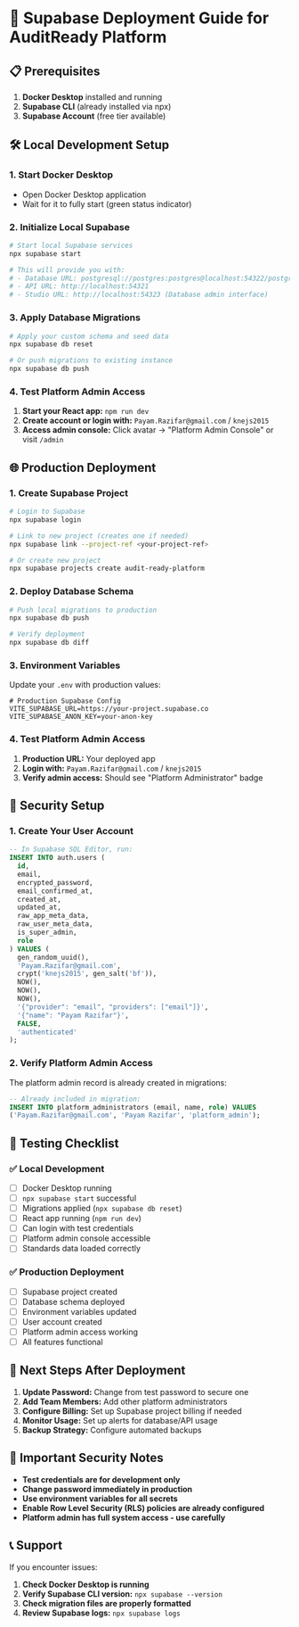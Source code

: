 # 🚀 Supabase Deployment Guide for AuditReady Platform

## 📋 Prerequisites
1. **Docker Desktop** installed and running
2. **Supabase CLI** (already installed via npx)
3. **Supabase Account** (free tier available)

## 🛠️ Local Development Setup

### 1. Start Docker Desktop
- Open Docker Desktop application
- Wait for it to fully start (green status indicator)

### 2. Initialize Local Supabase
```bash
# Start local Supabase services
npx supabase start

# This will provide you with:
# - Database URL: postgresql://postgres:postgres@localhost:54322/postgres
# - API URL: http://localhost:54321
# - Studio URL: http://localhost:54323 (Database admin interface)
```

### 3. Apply Database Migrations
```bash
# Apply your custom schema and seed data
npx supabase db reset

# Or push migrations to existing instance
npx supabase db push
```

### 4. Test Platform Admin Access
1. **Start your React app:** `npm run dev`
2. **Create account or login with:** `Payam.Razifar@gmail.com` / `knejs2015`
3. **Access admin console:** Click avatar → "Platform Admin Console" or visit `/admin`

## 🌐 Production Deployment

### 1. Create Supabase Project
```bash
# Login to Supabase
npx supabase login

# Link to new project (creates one if needed)
npx supabase link --project-ref <your-project-ref>

# Or create new project
npx supabase projects create audit-ready-platform
```

### 2. Deploy Database Schema
```bash
# Push local migrations to production
npx supabase db push

# Verify deployment
npx supabase db diff
```

### 3. Environment Variables
Update your `.env` with production values:
```env
# Production Supabase Config
VITE_SUPABASE_URL=https://your-project.supabase.co
VITE_SUPABASE_ANON_KEY=your-anon-key
```

### 4. Test Platform Admin Access
1. **Production URL:** Your deployed app
2. **Login with:** `Payam.Razifar@gmail.com` / `knejs2015`
3. **Verify admin access:** Should see "Platform Administrator" badge

## 🔐 Security Setup

### 1. Create Your User Account
```sql
-- In Supabase SQL Editor, run:
INSERT INTO auth.users (
  id,
  email, 
  encrypted_password,
  email_confirmed_at,
  created_at,
  updated_at,
  raw_app_meta_data,
  raw_user_meta_data,
  is_super_admin,
  role
) VALUES (
  gen_random_uuid(),
  'Payam.Razifar@gmail.com',
  crypt('knejs2015', gen_salt('bf')),
  NOW(),
  NOW(),
  NOW(),
  '{"provider": "email", "providers": ["email"]}',
  '{"name": "Payam Razifar"}',
  FALSE,
  'authenticated'
);
```

### 2. Verify Platform Admin Access
The platform admin record is already created in migrations:
```sql
-- Already included in migration:
INSERT INTO platform_administrators (email, name, role) VALUES 
('Payam.Razifar@gmail.com', 'Payam Razifar', 'platform_admin');
```

## 🧪 Testing Checklist

### ✅ Local Development
- [ ] Docker Desktop running
- [ ] `npx supabase start` successful
- [ ] Migrations applied (`npx supabase db reset`)
- [ ] React app running (`npm run dev`)
- [ ] Can login with test credentials
- [ ] Platform admin console accessible
- [ ] Standards data loaded correctly

### ✅ Production Deployment  
- [ ] Supabase project created
- [ ] Database schema deployed
- [ ] Environment variables updated
- [ ] User account created
- [ ] Platform admin access working
- [ ] All features functional

## 🎯 Next Steps After Deployment

1. **Update Password:** Change from test password to secure one
2. **Add Team Members:** Add other platform administrators
3. **Configure Billing:** Set up Supabase project billing if needed
4. **Monitor Usage:** Set up alerts for database/API usage
5. **Backup Strategy:** Configure automated backups

## 🚨 Important Security Notes

- **Test credentials are for development only**
- **Change password immediately in production**
- **Use environment variables for all secrets**
- **Enable Row Level Security (RLS) policies are already configured**
- **Platform admin has full system access - use carefully**

## 📞 Support

If you encounter issues:
1. **Check Docker Desktop is running**
2. **Verify Supabase CLI version:** `npx supabase --version`
3. **Check migration files are properly formatted**
4. **Review Supabase logs:** `npx supabase logs`